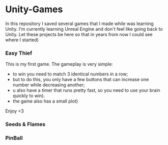 # Unity-Games

In this repository I saved several games that I made while was learning Unity. 
I'm currently learning Unreal Engine and don't feel like going back to Unity.
Let these projects be here so that in years from now I could see where I started)

### Easy Thief
This is my first game.
The gameplay is very simple:
- to win you need to match 3 identical numbers in a row;
- but to do this, you only have a few buttons that can increase one number while decreasing another;
- u also have a timer that runs pretty fast, so you need to use your brain quickly to win).
- the game also has a small plot)
  
Enjoy <3

### Seeds & Flames


### PinBall
